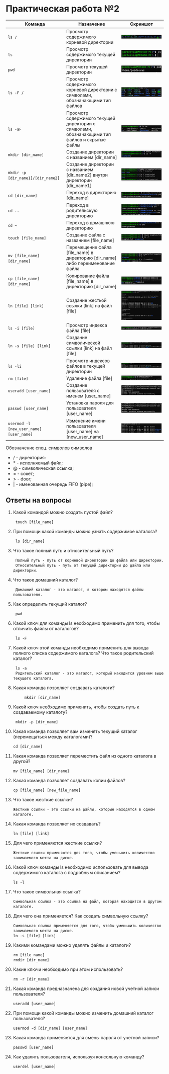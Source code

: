 # Практическая работа №2

Команда | Назначение | Скриншот
---|---|---
`ls /` | Просмотр содержимого корневой директории | ![ls1](./images/ls1.png)
`ls` | Просмотр содержимого текущей директории | ![ls2](./images/ls2.png)
`pwd` | Просмотр текущей директории | ![pwd](./images/pwd.png)
`ls -F /` | Просмотр содержимого корневой директории с символами, обозначающими тип файлов | ![ls3](./images/ls3.png)
`ls -aF` | Просмотр содержимого текущей директории с символами, обозначающими тип файлов и скрытые файлы | ![ls4](./images/ls4.png)
`mkdir [dir_name]` | Создание директории с названием [dir_name] | ![mkdir](./images/mkdir.png)
`mkdir -p [dir_name1]/[dir_name2]` | Создание директории с названием [dir_name2] внутри директории [dir_name1] | ![mkdir2](./images/mkdir2.png)
`cd [dir_name]` | Переход в директорию [dir_name] | ![cd1](./images/cd1.png)
`cd ..` | Переход в родительскую директорию | ![cd2](./images/cd2.png)
`cd ~` | Переход в домашнюю директорию | ![cd3](./images/cd3.png)
`touch [file_name]` | Создание файла с названием [file_name] | ![touch](./images/touch.png)
`mv [file_name] [dir_name]` | Перемещение файла [file_name] в директорию [dir_name] либо переименование файла | ![mv](./images/mv.png)
`cp [file_name] [dir_name]` | Копирование файла [file_name] в директорию [dir_name] | ![cp](./images/cp.png)
`ln [file] [link]` | Создание жесткой ссылки [link] на файл [file] | ![ln1](./images/ln1.png)
`ls -i [file]` | Просмотр индекса файла [file] | ![ls5](./images/ls5.png)
`ln -s [file] [link]` | Создание символической ссылки [link] на файл [file] | ![ln2](./images/ln2.png)
`ls -li` | Просмотр индексов файлов в текущей директории | ![ls6](./images/ls6.png)
`rm [file]` | Удаление файла [file] | ![rm](./images/rm.png)
`useradd [user_name]` | Создание пользователя с именем [user_name] | ![useradd](./images/useradd.png)
`passwd [user_name]` | Установка пароля для пользователя [user_name] | ![passwd](./images/passwd.png)
`usermod -l [new_user_name] [user_name]` | Изменение имени пользователя [user_name] на [new_user_name] | ![usermod](./images/usermod.png)


Обозначение спец. символов символов
- / - директория:
- \* - исполняемый файл;
- @ - символическая ссылка;
- = - сокет;
- \> - door;
- | - именованная очередь FIFO (pipe);

## Ответы на вопросы

1. Какой командой можно создать пустой файл?

        touch [file_name]

2. При помощи какой команды можно узнать содержимое каталога?

        ls [dir_name]

3. Что такое полный путь и относительный путь?

        Полный путь - путь от корневой директории до файла или директории.
        Относительный путь - путь от текущей директории до файла или директории.

4. Что такое домашний каталог?

        Домашний каталог - это каталог, в котором находятся файлы пользователя.

5. Как определить текущий каталог?

        pwd

6. Какой ключ для команды ls необходимо применить для того, чтобы отличить файлы от каталогов?

        ls -F

7. Какой ключ этой команды необходимо применить для вывода полного списка содержимого каталога? Что такое родительский каталог?

        ls -a
        Родительский каталог - это каталог, который находится уровнем выше текущего каталога.

8. Какая команда позволяет создавать каталоги?

            mkdir [dir_name]

9. Какой ключ необходимо применить, чтобы создать путь к создаваемому каталогу?

        mkdir -p [dir_name]

10. Какая команда позволяет вам изменять текущий каталог (перемещаться между каталогами)?

        cd [dir_name]

11. Какая команда позволяет переместить файл из одного каталога в другой?

        mv [file_name] [dir_name]

12. Какая команда позволяет создавать копии файлов?

        cp [file_name] [new_file_name]

13. Что такое жесткие ссылки?

        Жесткие ссылки - это ссылки на файлы, которые находятся в одном каталоге.
14. Какая команда позволяет их создавать?

        ln [file] [link]

15. Для чего применяются жесткие ссылки?

        Жесткие ссылки применяются для того, чтобы уменьшить количество занимаемого места на диске.

16. Какой ключ команды ls необходимо использовать для вывода содержимого каталога с подробным описанием?

        ls -l

17. Что такое символьная ссылка?

        Символьная ссылка - это ссылка на файл, которая находится в другом каталоге.

18. Для чего она применяется? Как создать символьную ссылку?

        Символьная ссылка применяется для того, чтобы уменьшить количество занимаемого места на диске.
        ln -s [file] [link]

19. Какими командами можно удалять файлы и каталоги?

        rm [file_name]
        rmdir [dir_name]

20. Какие ключи необходимо при этом использовать?

        rm -r [dir_name]

21. Какая команда предназначена для создания новой учетной записи пользователя?

        useradd [user_name]

22. При помощи какой команды можно изменить домашний каталог пользователя?

        usermod -d [dir_name] [user_name]

23. Какая команда применяется для смены пароля от учетной записи?

        passwd [user_name]

24. Как удалить пользователя, используя консольную команду?

        userdel [user_name]

